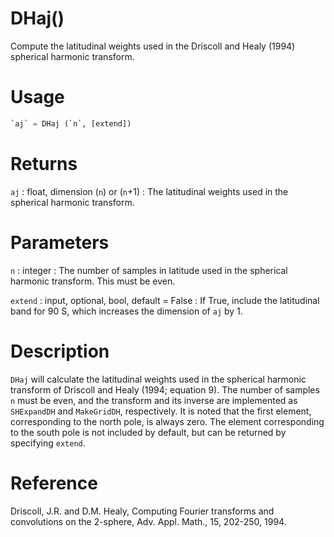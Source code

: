 # DHaj()

Compute the latitudinal weights used in the Driscoll and Healy (1994) spherical harmonic transform.

# Usage

```python
`aj` = DHaj (`n`, [extend])
```

# Returns

`aj` : float, dimension (`n`) or (`n`+1)
:   The latitudinal weights used in the spherical harmonic transform.

# Parameters

`n` : integer
:   The number of samples in latitude used in the spherical harmonic transform. This must be even.

`extend` : input, optional, bool, default = False
:   If True, include the latitudinal band for 90 S, which increases the dimension of `aj` by 1.

# Description

`DHaj` will calculate the latitudinal weights used in the spherical harmonic transform of Driscoll and Healy (1994; equation 9). The number of samples `n` must be even, and the transform and its inverse are implemented as `SHExpandDH` and `MakeGridDH`, respectively. It is noted that the first element, corresponding to the north pole, is always zero. The element corresponding to the south pole is not included by default, but can be returned by specifying `extend`.

# Reference

Driscoll, J.R. and D.M. Healy, Computing Fourier transforms and convolutions on the 2-sphere, Adv. Appl. Math., 15, 202-250, 1994.
